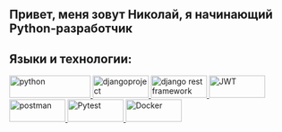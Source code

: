 ## Привет, меня зовут Николай, я начинающий Python-разработчик


## Языки и технологии:

<p align="left"> <a href="https://www.python.org/" target="_blank">
<img src="https://www.python.org/static/img/python-logo@2x.png" alt="python" width="145" height="40"/> 
</a>

<a href="https://www.djangoproject.com/" target="_blank">
<img src="https://upload.wikimedia.org/wikipedia/commons/thumb/7/75/Django_logo.svg/440px-Django_logo.svg.png" alt="djangoproject" width="100" height="40"/> 
</a>

<a href="https://www.django-rest-framework.org/" target="_blank">
<img src="https://www.django-rest-framework.org/img/logo.png" alt="django rest framework" width="100" height="40"/> 
</a>
  
<a href="https://jwt.io/" target="_blank">
<img src="https://jwt.io/img/pic_logo.svg" alt="JWT" width="100" height="40"/> 
</a>
  
<a href="https://postman.com/" target="_blank">
<img src="https://www.vectorlogo.zone/logos/getpostman/getpostman-icon.svg" alt="postman" width="100" height="40"/>
</a>
  
<a href="https://docs.pytest.org/" target="_blank">
<img src="https://docs.pytest.org/en/7.1.x/_static/pytest_logo_curves.svg" alt="Pytest" width="100" height="40"/> 
</a>
  
<a href="https://www.docker.com/" target="_blank">
<img src="https://docs.pytest.org/en/7.1.x/_static/pytest_logo_curves.svg" alt="Docker" width="100" height="40"/> 
</a>
  
</p>
